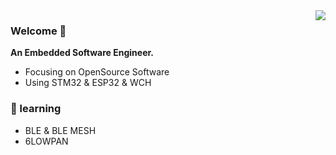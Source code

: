 <img align="right" src="https://github-readme-stats.vercel.app/api?username=smartmx&show_icons=true&icon_color=CE1D2D&text_color=718096&bg_color=ffffff&hide_title=true" />

### Welcome 👋

**An Embedded Software Engineer.**

* Focusing on OpenSource Software
* Using STM32 & ESP32 & WCH

### 🌱 learning

* BLE & BLE MESH
* 6LOWPAN

